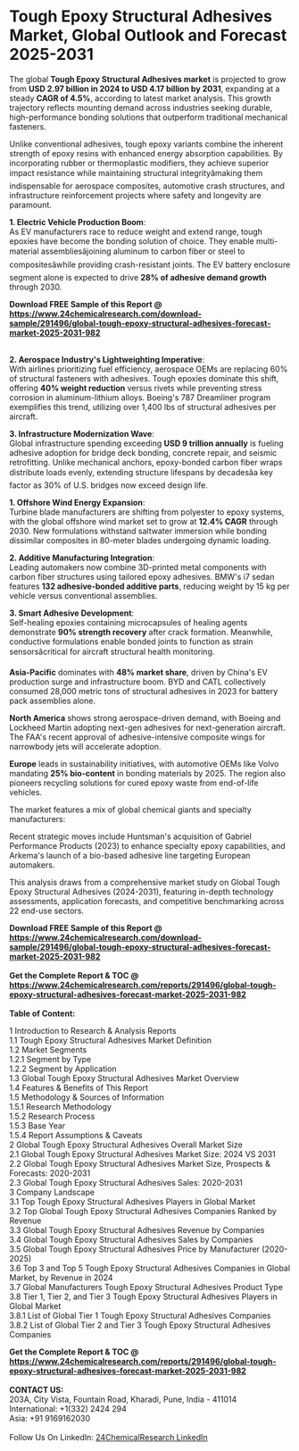 <h1>Tough Epoxy Structural Adhesives Market, Global Outlook and Forecast 2025-2031</h1><p>The global <strong>Tough Epoxy Structural Adhesives market</strong> is projected to grow from <strong>USD 2.97 billion in 2024 to USD 4.17 billion by 2031</strong>, expanding at a steady <strong>CAGR of 4.5%</strong>, according to latest market analysis. This growth trajectory reflects mounting demand across industries seeking durable, high-performance bonding solutions that outperform traditional mechanical fasteners.</p><p>Unlike conventional adhesives, tough epoxy variants combine the inherent strength of epoxy resins with enhanced energy absorption capabilities. By incorporating rubber or thermoplastic modifiers, they achieve superior impact resistance while maintaining structural integrityâmaking them indispensable for aerospace composites, automotive crash structures, and infrastructure reinforcement projects where safety and longevity are paramount.</p><p><strong>1. Electric Vehicle Production Boom</strong>:<br>
As EV manufacturers race to reduce weight and extend range, tough epoxies have become the bonding solution of choice. They enable multi-material assembliesâjoining aluminum to carbon fiber or steel to compositesâwhile providing crash-resistant joints. The EV battery enclosure segment alone is expected to drive <strong>28% of adhesive demand growth</strong> through 2030.</p><div><b>Download FREE Sample of this Report @ 
            <a href="https://www.24chemicalresearch.com/download-sample/291496/global-tough-epoxy-structural-adhesives-forecast-market-2025-2031-982">
            https://www.24chemicalresearch.com/download-sample/291496/global-tough-epoxy-structural-adhesives-forecast-market-2025-2031-982</a></b></div><br><p><strong>2. Aerospace Industry's Lightweighting Imperative</strong>:<br>
With airlines prioritizing fuel efficiency, aerospace OEMs are replacing 60% of structural fasteners with adhesives. Tough epoxies dominate this shift, offering <strong>40% weight reduction</strong> versus rivets while preventing stress corrosion in aluminum-lithium alloys. Boeing's 787 Dreamliner program exemplifies this trend, utilizing over 1,400 lbs of structural adhesives per aircraft.</p><p><strong>3. Infrastructure Modernization Wave</strong>:<br>
Global infrastructure spending exceeding <strong>USD 9 trillion annually</strong> is fueling adhesive adoption for bridge deck bonding, concrete repair, and seismic retrofitting. Unlike mechanical anchors, epoxy-bonded carbon fiber wraps distribute loads evenly, extending structure lifespans by decadesâa key factor as 30% of U.S. bridges now exceed design life.</p><p><strong>1. Offshore Wind Energy Expansion</strong>:<br>
Turbine blade manufacturers are shifting from polyester to epoxy systems, with the global offshore wind market set to grow at <strong>12.4% CAGR</strong> through 2030. New formulations withstand saltwater immersion while bonding dissimilar composites in 80-meter blades undergoing dynamic loading.</p><p><strong>2. Additive Manufacturing Integration</strong>:<br>
Leading automakers now combine 3D-printed metal components with carbon fiber structures using tailored epoxy adhesives. BMW's i7 sedan features <strong>132 adhesive-bonded additive parts</strong>, reducing weight by 15 kg per vehicle versus conventional assemblies.</p><p><strong>3. Smart Adhesive Development</strong>:<br>
Self-healing epoxies containing microcapsules of healing agents demonstrate <strong>90% strength recovery</strong> after crack formation. Meanwhile, conductive formulations enable bonded joints to function as strain sensorsâcritical for aircraft structural health monitoring.</p><p><strong>Asia-Pacific</strong> dominates with <strong>48% market share</strong>, driven by China's EV production surge and infrastructure boom. BYD and CATL collectively consumed 28,000 metric tons of structural adhesives in 2023 for battery pack assemblies alone.</p><p><strong>North America</strong> shows strong aerospace-driven demand, with Boeing and Lockheed Martin adopting next-gen adhesives for next-generation aircraft. The FAA's recent approval of adhesive-intensive composite wings for narrowbody jets will accelerate adoption.</p><p><strong>Europe</strong> leads in sustainability initiatives, with automotive OEMs like Volvo mandating <strong>25% bio-content</strong> in bonding materials by 2025. The region also pioneers recycling solutions for cured epoxy waste from end-of-life vehicles.</p><p>The market features a mix of global chemical giants and specialty manufacturers:</p><p>Recent strategic moves include Huntsman's acquisition of Gabriel Performance Products (2023) to enhance specialty epoxy capabilities, and Arkema's launch of a bio-based adhesive line targeting European automakers.</p><p>This analysis draws from a comprehensive market study on Global Tough Epoxy Structural Adhesives (2024-2031), featuring in-depth technology assessments, application forecasts, and competitive benchmarking across 22 end-use sectors.</p><div><b>Download FREE Sample of this Report @ 
            <a href="https://www.24chemicalresearch.com/download-sample/291496/global-tough-epoxy-structural-adhesives-forecast-market-2025-2031-982">
            https://www.24chemicalresearch.com/download-sample/291496/global-tough-epoxy-structural-adhesives-forecast-market-2025-2031-982</a></b></div><br><div><b>Get the Complete Report & TOC @ 
            <a href="https://www.24chemicalresearch.com/reports/291496/global-tough-epoxy-structural-adhesives-forecast-market-2025-2031-982">
            https://www.24chemicalresearch.com/reports/291496/global-tough-epoxy-structural-adhesives-forecast-market-2025-2031-982</a></b></div><br>
            <b>Table of Content:</b><p>1 Introduction to Research & Analysis Reports<br />
 1.1 Tough Epoxy Structural Adhesives Market Definition<br />
 1.2 Market Segments<br />
 1.2.1 Segment by Type<br />
 1.2.2 Segment by Application<br />
 1.3 Global Tough Epoxy Structural Adhesives Market Overview<br />
 1.4 Features & Benefits of This Report<br />
 1.5 Methodology & Sources of Information<br />
 1.5.1 Research Methodology<br />
 1.5.2 Research Process<br />
 1.5.3 Base Year<br />
 1.5.4 Report Assumptions & Caveats<br />
2 Global Tough Epoxy Structural Adhesives Overall Market Size<br />
 2.1 Global Tough Epoxy Structural Adhesives Market Size: 2024 VS 2031<br />
 2.2 Global Tough Epoxy Structural Adhesives Market Size, Prospects & Forecasts: 2020-2031<br />
 2.3 Global Tough Epoxy Structural Adhesives Sales: 2020-2031<br />
3 Company Landscape<br />
 3.1 Top Tough Epoxy Structural Adhesives Players in Global Market<br />
 3.2 Top Global Tough Epoxy Structural Adhesives Companies Ranked by Revenue<br />
 3.3 Global Tough Epoxy Structural Adhesives Revenue by Companies<br />
 3.4 Global Tough Epoxy Structural Adhesives Sales by Companies<br />
 3.5 Global Tough Epoxy Structural Adhesives Price by Manufacturer (2020-2025)<br />
 3.6 Top 3 and Top 5 Tough Epoxy Structural Adhesives Companies in Global Market, by Revenue in 2024<br />
 3.7 Global Manufacturers Tough Epoxy Structural Adhesives Product Type<br />
 3.8 Tier 1, Tier 2, and Tier 3 Tough Epoxy Structural Adhesives Players in Global Market<br />
 3.8.1 List of Global Tier 1 Tough Epoxy Structural Adhesives Companies<br />
 3.8.2 List of Global Tier 2 and Tier 3 Tough Epoxy Structural Adhesives Companies</p><div><b>Get the Complete Report & TOC @ 
            <a href="https://www.24chemicalresearch.com/reports/291496/global-tough-epoxy-structural-adhesives-forecast-market-2025-2031-982">
            https://www.24chemicalresearch.com/reports/291496/global-tough-epoxy-structural-adhesives-forecast-market-2025-2031-982</a></b></div><br><b>CONTACT US:</b><br>
            203A, City Vista, Fountain Road, Kharadi, Pune, India - 411014<br>
            International: +1(332) 2424 294<br>
            Asia: +91 9169162030 <br><br>
            Follow Us On LinkedIn: <a href="https://www.linkedin.com/company/24chemicalresearch/">24ChemicalResearch LinkedIn</a>